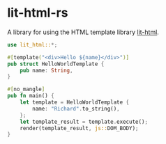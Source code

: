 # lit-html-rs

A library for using the HTML template library [lit-html](https://lit-html.polymer-project.org/).

```rust
use lit_html::*;

#[template("<div>Hello ${name}</div>")]
pub struct HelloWorldTemplate {
    pub name: String,
}

#[no_mangle]
pub fn main() {
    let template = HelloWorldTemplate {
        name: "Richard".to_string(),
    };
    let template_result = template.execute();
    render(template_result, js::DOM_BODY);
}
```